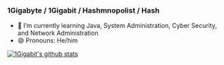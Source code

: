 ### 1Gigabyte / 1Gigabit / Hashmnopolist / Hash

- 🌱 I’m currently learning Java, System Administration, Cyber Security, and Network Administration
- 😄 Pronouns: He/him

[![1Gigabit's github stats](https://github-readme-stats.vercel.app/api?username=1Gigabit&count_private=true&include_all_commits=true&theme=radical)](https://google.com)
